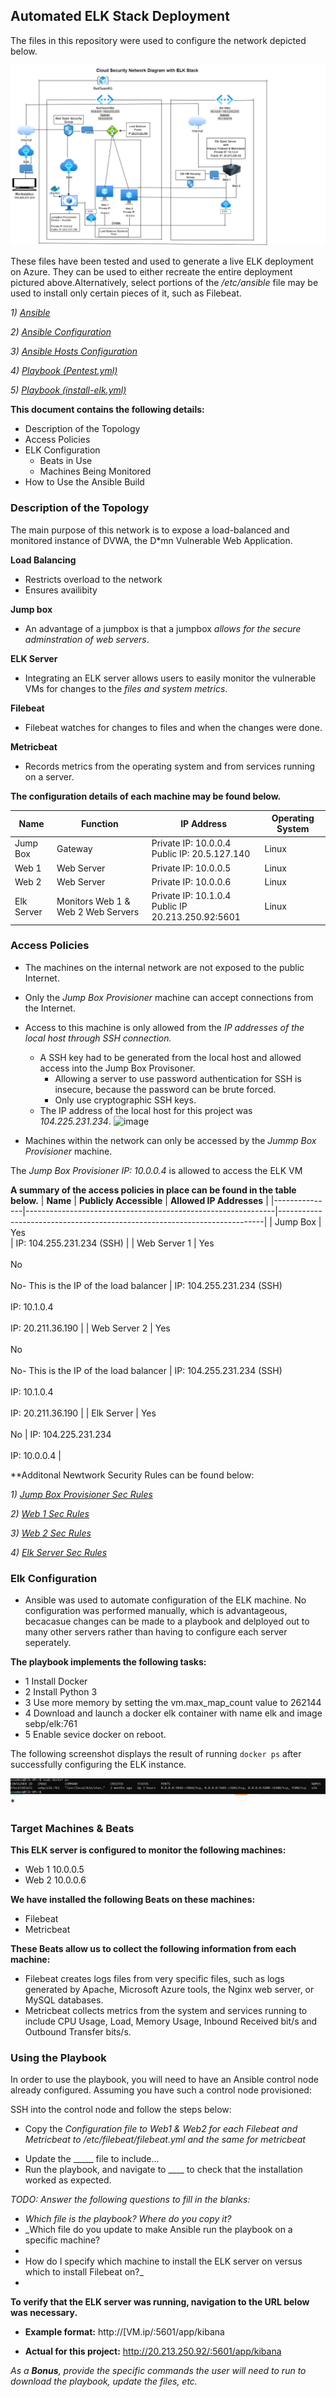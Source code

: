 ## Automated ELK Stack Deployment

The files in this repository were used to configure the network depicted below.

![](https://github.com/RayCyr/Project_1/blob/main/Project_1/Elk%20Stack%20Project/Cloud%20Security%20Elk%20Stack%20Network%20Diagram/Cloud%20Security%20ELK%20Diagram.drawio.png)


These files have been tested and used to generate a live ELK deployment on Azure. They can be used to either recreate the entire deployment pictured above.Alternatively, select portions of the */etc/ansible* file may be used to install only certain pieces of it, such as Filebeat. 

*1) [Ansible](https://github.com/RayCyr/Project_1/blob/main/Project_1/Elk%20Stack%20Project/Ansible/Ansible.PNG)*

*2) [Ansible Configuration](https://github.com/RayCyr/Project_1/blob/main/Project_1/Elk%20Stack%20Project/Configuration%20Files/Ansible%20Configuration%20File.pdf)*

*3) [Ansible Hosts Configuration](https://github.com/RayCyr/Project_1/blob/main/Project_1/Elk%20Stack%20Project/Configuration%20Files/Ansible%20Hosts%20Configuration%20File.pdf)*

*4) [Playbook (Pentest.yml) ](https://github.com/RayCyr/Project_1/blob/main/Project_1/Elk%20Stack%20Project/Playbooks/Playbook%20(Pentest.yml%20).pdf)*

*5) [Playbook (install-elk.yml)](https://github.com/RayCyr/Project_1/blob/main/Project_1/Elk%20Stack%20Project/Playbooks/Playbook%20(install-elk.yml).pdf)*

**This document contains the following details:**
* Description of the Topology
* Access Policies
* ELK Configuration
  * Beats in Use
  * Machines Being Monitored
* How to Use the Ansible Build

### Description of the Topology

The main purpose of this network is to expose a load-balanced and monitored instance of DVWA, the D*mn Vulnerable Web Application.

**Load Balancing** 
* Restricts overload to the network
* Ensures availibity

**Jump box** 
* An advantage of a jumpbox is that a jumpbox *allows for the secure adminstration of web servers*.  

**ELK Server** 
* Integrating an ELK server allows users to easily monitor the vulnerable VMs for changes to the *files and system metrics*.

**Filebeat** 
* Filebeat watches for changes to files and when the changes were done.

**Metricbeat** 
* Records metrics from the operating system and from services running on a server.

**The configuration details of each machine may be found below.**

| **Name**     | **Function**                       | **IP Address**                                      | **Operating System**  |
|--------------|------------------------------------|-----------------------------------------------------|-----------------------|
| Jump Box     | Gateway                            | Private IP: 10.0.0.4<br>Public  IP: 20.5.127.140    | Linux                 |
| Web 1        | Web Server                         | Private IP: 10.0.0.5                                | Linux                 |
| Web 2        | Web Server                         | Private IP: 10.0.0.6                                | Linux                 |
| Elk Server   | Monitors Web 1 & Web 2 Web Servers | Private IP: 10.1.0.4<br>Public IP 20.213.250.92:5601| Linux                 |


### Access Policies

* The machines on the internal network are not exposed to the public Internet. 

* Only the *Jump Box Provisioner* machine can accept connections from the Internet. 
* Access to this machine is only allowed from the *IP addresses of the local host through SSH connection.*
    * A SSH key had to be generated from the local host and allowed access into the Jump Box Provisoner.
        * Allowing a server to use password authentication for SSH is insecure, because the password can be brute forced.
        * Only use cryptographic SSH keys.
    * The IP address of the local host for this project was *104.225.231.234*.
![image](https://user-images.githubusercontent.com/98436629/177043139-7925236b-c794-458a-b371-75c2d838c09e.png)

* Machines within the network can only be accessed by the *Jummp Box Provisioner* machine.

The *Jump Box Provisioner IP: 10.0.0.4* is allowed to access the ELK VM

**A summary of the access policies in place can be found in the table below.**
| **Name**      | **Publicly Accessible**                                      | **Allowed IP Addresses**                                                 |
|---------------|--------------------------------------------------------------|--------------------------------------------------------------------------|
| Jump Box      | Yes<br>                                                      | IP: 104.255.231.234 (SSH)                                                |
| Web Server 1  | Yes<br><br>No<br><br>No- This is the IP of the load balancer | IP: 104.255.231.234 (SSH)<br><br>IP: 10.1.0.4<br><br>IP: 20.211.36.190   |
| Web Server 2  | Yes<br><br>No<br><br>No- This is the IP of the load balancer | IP: 104.255.231.234 (SSH)<br><br>IP: 10.1.0.4  <br><br>IP: 20.211.36.190 |
| Elk Server    | Yes<br><br>No                                                | IP: 104.225.231.234<br><br>IP: 10.0.0.4                                  |

**Additonal Newtwork Security Rules can be found below:

*1) [Jump Box Provisioner Sec Rules](https://github.com/RayCyr/Project_1/blob/main/Project_1/Elk%20Stack%20Project/Network%20Security%20Rules/Jump%20Box%20Provisioner%20Sec%20Rules.PNG)*

*2) [Web 1 Sec Rules](https://github.com/RayCyr/Project_1/blob/main/Project_1/Elk%20Stack%20Project/Network%20Security%20Rules/Web%201%20Sec%20Rules.PNG)*

*3) [Web 2 Sec Rules](https://github.com/RayCyr/Project_1/blob/main/Project_1/Elk%20Stack%20Project/Network%20Security%20Rules/Web%202%20Sec%20Rules.PNG)*

*4) [Elk Server Sec Rules](https://github.com/RayCyr/Project_1/blob/main/Project_1/Elk%20Stack%20Project/Network%20Security%20Rules/Elk%20Server%20Sec%20Rules.PNG)*

### Elk Configuration

* Ansible was used to automate configuration of the ELK machine. No configuration was performed manually, which is advantageous, becacasue changes can be made to a playbook and delployed out to many other servers rather than having to configure each server seperately. 
 
**The playbook implements the following tasks:**

* 1 Install Docker
* 2 Install Python 3
* 3 Use more memory by setting the vm.max_map_count value to 262144
* 4 Download and launch a docker elk container with name elk and image sebp/elk:761
* 5 Enable sevice docker on reboot. 

The following screenshot displays the result of running `docker ps` after successfully configuring the ELK instance.

![](https://github.com/RayCyr/Project_1/blob/main/Project_1/Elk%20Stack%20Project/Docker_Elk/Confirm%20Docker_Elk_.PNG)*


### Target Machines & Beats

**This ELK server is configured to monitor the following machines:**

* Web 1 10.0.0.5
* Web 2 10.0.0.6

**We have installed the following Beats on these machines:**
* Filebeat
* Metricbeat

**These Beats allow us to collect the following information from each machine:**

* Filebeat creates logs files from very specific files, such as logs generated by Apache, Microsoft Azure tools, the Nginx web server, or MySQL databases.
* Metricbeat collects metrics from the system and services running to include CPU Usage, Load, Memory Usage, Inbound Received bit/s and Outbound Transfer bits/s. 


### Using the Playbook
In order to use the playbook, you will need to have an Ansible control node already configured. Assuming you have such a control node provisioned: 

SSH into the control node and follow the steps below:
* Copy the *Configuration file to Web1 & Web2 for each Filebeat and Metricbeat to /etc/filebeat/filebeat.yml and the same for metricbeat*
- Update the _____ file to include...
- Run the playbook, and navigate to ____ to check that the installation worked as expected.

_TODO: Answer the following questions to fill in the blanks:_
- _Which file is the playbook? Where do you copy it?_
- _Which file do you update to make Ansible run the playbook on a specific machine? 
- 
- How do I specify which machine to install the ELK server on versus which to install Filebeat on?_
- 
**To verify that the ELK server was running, navigation to the URL below was necessary.** 

* **Example format:** http://[VM.ip/:5601/app/kibana

* **Actual for this project:** http://20.213.250.92/:5601/app/kibana 

 
_As a **Bonus**, provide the specific commands the user will need to run to download the playbook, update the files, etc._
